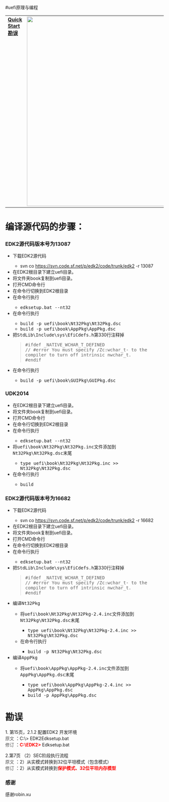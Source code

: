 ﻿#uefi原理与编程
<table border=0><tr><td valign='top'><a href="#QuickStart"><b>Quick Start</b><a><br><a href='#Correction'><b>勘误</b></a><br></td><td><img src="http://images.cppblog.com/cppblog_com/djxzh/uefi_principles_and_programming_1.jpg" width="600"></td></tr></table>
<div class="vt" id="wikimaincol">
 <h1><a name="QuickStart">编译源代码的步骤：</a></h1>
 <h3><a name="EDK2源代码版本号为13087"></a>EDK2源代码版本号为13087<a href="#EDK2源代码版本号为13087" class="section_anchor"></a></h3><ul><li>下载EDK2源代码 </li><ul><li>svn co <a href="https://svn.code.sf.net/p/edk2/code/trunk/edk2" rel="nofollow">https://svn.code.sf.net/p/edk2/code/trunk/edk2</a> -r 13087 </li></ul><li>在EDK2根目录下建立uefi目录。 </li><li>将文件夹book复制到uefi目录。 </li><li>打开CMD命令行 </li><li>在命令行切换到EDK2根目录 </li><li>在命令行执行 </li><ul><li><tt> edksetup.bat --nt32</tt> </li></ul><li>在命令行执行 </li><ul><li><tt> build -p uefi\book\Nt32Pkg\Nt32Pkg.dsc </tt> </li><li><tt> build -p uefi\book\AppPkg\AppPkg.dsc </tt> </li></ul><li>把<tt>StdLib\Include\sys\EfiCdefs.h</tt>第330行注释掉 </li><blockquote><tt> #ifdef _NATIVE_WCHAR_T_DEFINED</tt><br> 
<tt>//  #error You must specify /Zc:wchar_t- to the compiler to turn off intrinsic nwchar_t.</tt><br> 
<tt> #endif</tt><br> 
</blockquote><li>在命令行执行 </li><ul><li><tt> build -p uefi\book\GUIPkg\GUIPkg.dsc </tt> </li></ul></ul><h3><a name="UDK2014"></a>UDK2014<a href="#UDK2014" class="section_anchor"></a></h3><ul><li>在EDK2根目录下建立uefi目录。 </li><li>将文件夹book复制到uefi目录。 </li><li>打开CMD命令行 </li><li>在命令行切换到EDK2根目录 </li><li>在命令行执行 </li><ul><li><tt> edksetup.bat --nt32</tt> </li></ul><li>将<tt>uefi\book\Nt32Pkg\Nt32Pkg.inc</tt>文件添加到<tt>Nt32Pkg\Nt32Pkg.dsc</tt>末尾 </li><ul><li><tt>type uefi\book\Nt32Pkg\Nt32Pkg.inc &gt;&gt; Nt32Pkg\Nt32Pkg.dsc</tt> </li></ul><li>在命令行执行 </li><ul><li><tt> build </tt> </li></ul></ul><h3><a name="EDK2源代码版本号为16682"></a>EDK2源代码版本号为16682<a href="#EDK2源代码版本号为16682" class="section_anchor"></a></h3><ul><li>下载EDK2源代码 </li><ul><li>svn co <a href="https://svn.code.sf.net/p/edk2/code/trunk/edk2" rel="nofollow">https://svn.code.sf.net/p/edk2/code/trunk/edk2</a> -r 16682 </li></ul><li>在EDK2根目录下建立uefi目录。 </li><li>将文件夹book复制到uefi目录。 </li><li>打开CMD命令行 </li><li>在命令行切换到EDK2根目录 </li><li>在命令行执行 </li><ul><li><tt> edksetup.bat --nt32</tt>  </li></ul><li>把<tt>StdLib\Include\sys\EfiCdefs.h</tt>第330行注释掉 </li><blockquote><tt> #ifdef _NATIVE_WCHAR_T_DEFINED</tt><br> 
<tt>//  #error You must specify /Zc:wchar_t- to the compiler to turn off intrinsic nwchar_t.</tt><br> 
<tt> #endif</tt><br> 
</blockquote><li>编译<tt>Nt32Pkg</tt> </li><ul><li>将<tt>uefi\book\Nt32Pkg\Nt32Pkg-2.4.inc</tt>文件添加到<tt>Nt32Pkg\Nt32Pkg.dsc</tt>末尾 </li><ul><li><tt>type uefi\book\Nt32Pkg\Nt32Pkg-2.4.inc &gt;&gt; Nt32Pkg\Nt32Pkg.dsc</tt> </li></ul><li>在命令行执行 </li><ul><li><tt> build -p Nt32Pkg\Nt32Pkg.dsc</tt> </li></ul></ul><li>编译<tt>AppPkg</tt> </li><ul><li>将<tt>uefi\book\AppPkg\AppPkg-2.4.inc</tt>文件添加到<tt>AppPkg\AppPkg.dsc</tt>末尾 </li><ul><li><tt>type uefi\book\AppPkg\AppPkg-2.4.inc &gt;&gt; AppPkg\AppPkg.dsc</tt> </li><li><tt> build -p AppPkg\AppPkg.dsc</tt> </li></ul></ul></ul>
 </div>
 
<div class="vt" id="wikicorrection">
<h1><a name='Correction'>勘误</a></h1>
 <p>1. <a title="感谢robin.xu" rel="nofollow">第15页，2.1.2 配置EDK2 开发环境</a><br> <font color="#555555">原文</font> ：C:\&gt; EDK2Edksetup.bat<br>  <font color="#555555">修订</font> ：<strong><font color="#ff0000">C:\EDK2&gt;</font></strong> Edksetup.bat  </p><p>2.<a title="感谢robin.xu" rel="nofollow">第7页 （2）SEC阶段执行流程</a><br> <font color="#555555">原文</font> ：2）从实模式转换到32位平坦模式（包含模式）<br> <font color="#555555">修订</font> ：2）从实模式转换到<strong><font color="#ff0000">保护模式、32位平坦内存模型</font></strong><br> </p><h3><a name="感谢"></a>感谢<a href="#感谢" class="section_anchor"></a></h3><p><a rel="nofollow">感谢robin.xu</a> </p>
 </div>
